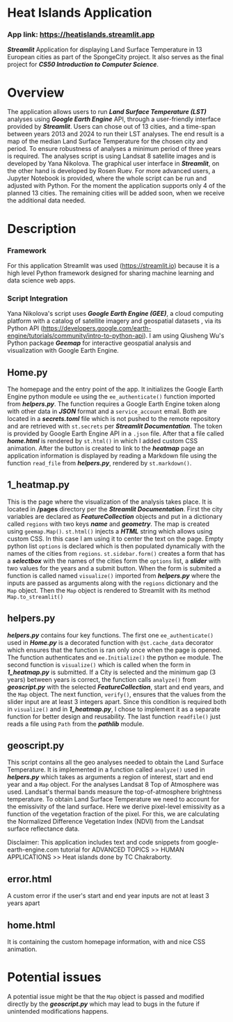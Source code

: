
# Heat Islands Application
### App link: https://heatislands.streamlit.app
***Streamlit*** Application for displaying Land Surface Temperature in 13 European cities as part of the SpongeCity project. It also serves as the final project for ***CS50 Introduction to Computer Science***.

# Overview
The application allows users to run ***Land Surface Temperature (LST)*** analyses using ***Google Earth Engine*** API, through a user-friendly interface provided by ***Streamlit***. Users can chose out of 13 cities, and a time-span between years 2013 and 2024 to run their LST analyses. The end result is a map of the median Land Surface Temperature for the chosen city and period. To ensure robustness of analyses a minimum period of three years is required. The analyses script is using Landsat 8 satellite images and is developed by Yana Nikolova. The graphical user interface in ***Streamlit***, on the other hand is developed by Rosen Ruev. For more advanced users, a Jupyter Notebook is provided, where the whole script can be run and adjusted with Python. For the moment the application supports only 4 of the planned 13 cities. The remaining cities will be added soon, when we receive the additional data needed. 

# Description
### Framework
For this application Streamlit was used (https://streamlit.io) because it is a high level Python framework designed for sharing machine learning and data science web apps. 

### Script Integration
Yana Nikolova's script uses ***Google Earth Engine (GEE)***, a cloud computing platform with a catalog of satellite imagery and geospatial datasets , via its Python API (https://developers.google.com/earth-engine/tutorials/community/intro-to-python-api). I am using Qiusheng Wu's Python package ***Geemap*** for interactive geospatial analysis and visualization with Google Earth Engine.

## Home.py
The homepage and the entry point of the app. It initializes the Google Earth Engine python module `ee` using the `ee_authenticate()` function imported from ***helpers.py***. The function requires a Google Earth Engine token along with other data in ***JSON*** format and a `service_account` email. Both are located in a ***secrets.toml*** file which is not pushed to the remote repository and are retrieved with `st.secrets` per ***Streamlit Documentation***. The token is provided by Google Earth Engine API in a `.json` file. After that a file called ***home.html*** is rendered by `st.html()` in which I added custom CSS animation. After the button is created to link to the ***heatmap*** page an application information is displayed by reading a Markdown file using the function `read_file` from ***helpers.py***, rendered by `st.markdown()`. 

## 1_heatmap.py
This is the page where the visualization of the analysis takes place. It is located in **/pages** directory per the ***Streamlit Documentation***. First the city variables are declared as ***FeatureCollection*** objects and put in a dictionary called  `regions` with two keys ***name*** and ***geometry***. The map is created using `geemap.Map()`. `st.html()` injects a ***HTML*** string which allows using custom CSS. In this case I am using it to center the text on the page. Empty python list `options` is declared which is then populated dynamically with the names of the cities from `regions`. `st.sidebar.form()` creates a form that has a ***selectbox*** with the names of the cities form the `options` list, a ***slider*** with two values for the years and a submit button. When the form is submited a function is called named `visualize()` imported from ***helpers.py*** where the inputs are passed as arguments along with the `regions` dictionary and the `Map` object. Then the `Map` object is rendered to Streamlit with its method `Map.to_streamlit()`

## helpers.py
***helpers.py*** contains four key functions. The first one `ee_authenticate()` used in ***Home.py*** is a decorated function with `@st.cache_data` decorator which ensures that the function is ran only once when the page is opened. The function authenticates and `ee.Initialize()` the python `ee` module. The second function is `visualize()` which is called when the form in ***1_heatmap.py*** is submitted. If a City is selected and the minimum gap (3 years) between years is correct, the function calls `analyze()` from ***geoscript.py*** with the selected ***FeatureCollection***, start and end years, and the `Map` object. The next function, `verify()`, ensures that the values from the slider input are at least 3 integers apart. Since this condition is required both in `visualize()` and in ***1_heatmap.py***, I chose to implement it as a separate function for better design and reusability. The last function `readfile()` just reads a file using `Path` from the ***pathlib*** module.

## geoscript.py 
This script contains all the geo analyses needed to obtain the Land Surface Temperature. It is implemented in a function called `analyze()` used in ***helpers.py*** which takes as arguments a region of interest, start and end year and a `Map` object. For the analyses Landsat 8 Top of Atmosphere was used. Landsat's thermal bands measure the top-of-atmosphere brightness temperature. To obtain Land Surface Temperature we need to account for the emissivity of the land surface. Here we derive pixel-level emissivity as a function of the vegetation fraction of the pixel. For this, we are calculating the Normalized Difference Vegetation Index (NDVI) from the Landsat surface reflectance data.

Disclaimer: This application includes text and code snippets from google-earth-engine.com tutorial for ADVANCED TOPICS >> HUMAN APPLICATIONS >> Heat islands done by TC Chakraborty.

## error.html
A custom error if the user's start and end year inputs are not at least 3 years apart

## home.html
It is containing the custom homepage information, with and nice CSS animation.

# Potential issues
A potential issue might be that the `Map` object is passed and modified directly by the ***geoscript.py*** which may lead to bugs in the future if unintended modifications happens. 